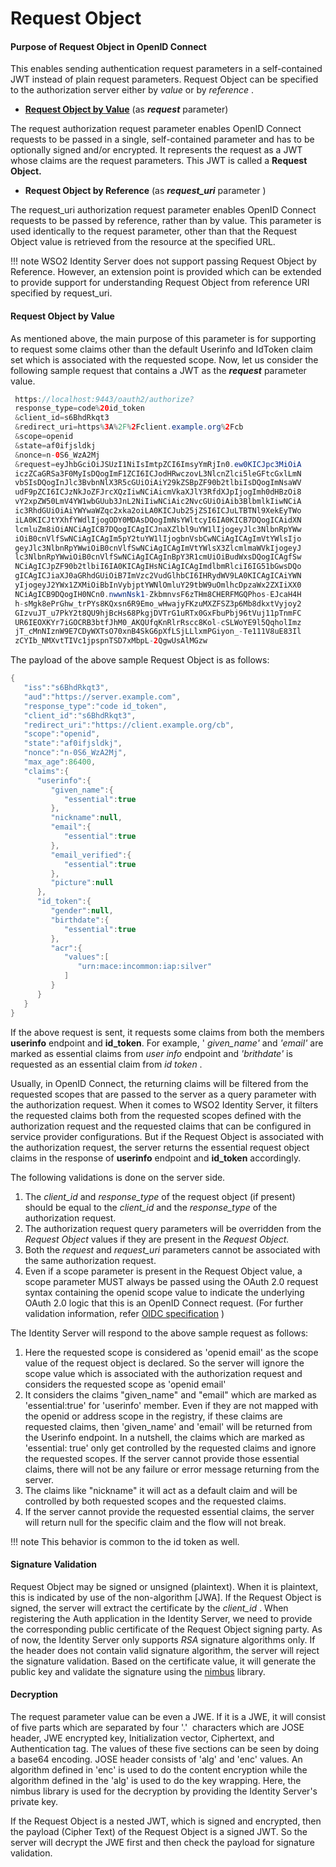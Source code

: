 # Request Object

#### Purpose of Request Object in OpenID Connect

This enables sending authentication request parameters in a
self-contained JWT instead of plain request parameters. Request Object
can be specified to the authorization server either by *value* or by
*reference* .

- [**Request Object by Value**](#request-object-by-value) (as ***request*** parameter)

 The request authorization request parameter enables OpenID Connect
 requests to be passed in a single, self-contained parameter and has
 to be optionally signed and/or encrypted. It represents the request
 as a JWT whose claims are the request parameters. This JWT is called
 a **Request Object.**

- **Request Object by Reference** (as ***request\_uri*** parameter )

 The request\_uri authorization request parameter enables OpenID
 Connect requests to be passed by reference, rather than by value.
 This parameter is used identically to the request parameter, other
 than that the Request Object value is retrieved from the resource at
 the specified URL.

!!! note
    WSO2 Identity Server does not support passing Request Object
    by Reference. However, an extension point is provided which can be
    extended to provide support for understanding Request Object from
    reference URI specified by request\_uri.
 

#### Request Object by Value

As mentioned above, the main purpose of this parameter is for supporting
to request some claims other than the default Userinfo and IdToken claim
set which is associated with the requested scope. Now, let us consider
the following sample request that contains a JWT as the ***request***
parameter value.

``` java
 https://localhost:9443/oauth2/authorize?
 response_type=code%20id_token
 &client_id=s6BhdRkqt3
 &redirect_uri=https%3A%2F%2Fclient.example.org%2Fcb
 &scope=openid
 &state=af0ifjsldkj
 &nonce=n-0S6_WzA2Mj
 &request=eyJhbGciOiJSUzI1NiIsImtpZCI6ImsyYmRjIn0.ew0KICJpc3MiOiA
 iczZCaGRSa3F0MyIsDQogImF1ZCI6ICJodHRwczovL3NlcnZlci5leGFtcGxlLmN
 vbSIsDQogInJlc3BvbnNlX3R5cGUiOiAiY29kZSBpZF90b2tlbiIsDQogImNsaWV
 udF9pZCI6ICJzNkJoZFJrcXQzIiwNCiAicmVkaXJlY3RfdXJpIjogImh0dHBzOi8
 vY2xpZW50LmV4YW1wbGUub3JnL2NiIiwNCiAic2NvcGUiOiAib3BlbmlkIiwNCiA
 ic3RhdGUiOiAiYWYwaWZqc2xka2oiLA0KICJub25jZSI6ICJuLTBTNl9XekEyTWo
 iLA0KICJtYXhfYWdlIjogODY0MDAsDQogImNsYWltcyI6IA0KICB7DQogICAidXN
 lcmluZm8iOiANCiAgICB7DQogICAgICJnaXZlbl9uYW1lIjogeyJlc3NlbnRpYWw
 iOiB0cnVlfSwNCiAgICAgIm5pY2tuYW1lIjogbnVsbCwNCiAgICAgImVtYWlsIjo
 geyJlc3NlbnRpYWwiOiB0cnVlfSwNCiAgICAgImVtYWlsX3ZlcmlmaWVkIjogeyJ
 lc3NlbnRpYWwiOiB0cnVlfSwNCiAgICAgInBpY3R1cmUiOiBudWxsDQogICAgfSw
 NCiAgICJpZF90b2tlbiI6IA0KICAgIHsNCiAgICAgImdlbmRlciI6IG51bGwsDQo
 gICAgICJiaXJ0aGRhdGUiOiB7ImVzc2VudGlhbCI6IHRydWV9LA0KICAgICAiYWN
 yIjogeyJ2YWx1ZXMiOiBbInVybjptYWNlOmluY29tbW9uOmlhcDpzaWx2ZXIiXX0
 NCiAgICB9DQogIH0NCn0.nwwnNsk1-ZkbmnvsF6zTHm8CHERFMGQPhos-EJcaH4H
 h-sMgk8ePrGhw_trPYs8KQxsn6R9Emo_wHwajyFKzuMXZFSZ3p6Mb8dkxtVyjoy2
 GIzvuJT_u7PkY2t8QU9hjBcHs68PkgjDVTrG1uRTx0GxFbuPbj96tVuj11pTnmFC
 UR6IEOXKYr7iGOCRB3btfJhM0_AKQUfqKnRlrRscc8Kol-cSLWoYE9l5QqholImz
 jT_cMnNIznW9E7CDyWXTsO70xnB4SkG6pXfLSjLLlxmPGiyon_-Te111V8uE83Il
 zCYIb_NMXvtTIVc1jpspnTSD7xMbpL-2QgwUsAlMGzw
```

The payload of the above sample Request Object is as follows:

``` java
{ 
   "iss":"s6BhdRkqt3",
   "aud":"https://server.example.com",
   "response_type":"code id_token",
   "client_id":"s6BhdRkqt3",
   "redirect_uri":"https://client.example.org/cb",
   "scope":"openid",
   "state":"af0ifjsldkj",
   "nonce":"n-0S6_WzA2Mj",
   "max_age":86400,
   "claims":{ 
      "userinfo":{ 
         "given_name":{ 
            "essential":true
         },
         "nickname":null,
         "email":{ 
            "essential":true
         },
         "email_verified":{ 
            "essential":true
         },
         "picture":null
      },
      "id_token":{ 
         "gender":null,
         "birthdate":{ 
            "essential":true
         },
         "acr":{ 
            "values":[ 
               "urn:mace:incommon:iap:silver"
            ]
         }
      }
   }
}
```

If the above request is sent, it requests some claims from both the
members **userinfo** endpoint and **id\_token**. For example, '
*given\_name'* and *'email'* are marked as essential claims from *user
info* endpoint and *'brithdate'* is requested as an essential claim from
*id token* .

Usually, in OpenID Connect, the returning claims will be filtered from
the requested scopes that are passed to the server as a query parameter
with the authorization request. When it comes to WSO2 Identity Server,
it filters the requested claims both from the requested scopes defined
with the authorization request and the requested claims that can be
configured in service provider configurations. But if the Request Object
is associated with the authorization request, the server returns the
essential request object claims in the response of **userinfo** endpoint
and **id\_token** accordingly.

 
The following validations is done on the server side.

1. The *client\_id* and *response\_type* of the request object (if
 present) should be equal to the *client\_id* and the
 *response\_type* of the authorization request.
2. The authorization request query parameters will be overridden from
 the *Request Object* values if they are present in the *Request
 Object.*
3. Both the *request* and *request\_uri* parameters cannot be
 associated with the same authorization request.
4. Even if a scope parameter is present in the Request Object value, a
 scope parameter MUST always be passed using the OAuth 2.0 request
 syntax containing the openid scope value to indicate the underlying
 OAuth 2.0 logic that this is an OpenID Connect request. (For further
 validation information, refer [OIDC
 specification](http://openid.net/specs/openid-connect-core-1_0.html#JWTRequests)
 ) 
 

The Identity Server will respond to the above sample request as follows:

1. Here the requested scope is considered as 'openid email' as the
 scope value of the request object is declared. So the server will
 ignore the scope value which is associated with the authorization
 request and considers the requested scope as 'openid email'
2. It considers the claims "given\_name" and "email" which are marked
 as 'essential:true' for 'userinfo' member. Even if they are not
 mapped with the openid or address scope in the registry, if these
 claims are requested claims, then 'given\_name' and 'email' will be
 returned from the Userinfo endpoint. In a nutshell, the claims which
 are marked as 'essential: true' only get controlled by the requested
 claims and ignore the requested scopes. If the server cannot provide
 those essential claims, there will not be any failure or error
 message returning from the server.
3. The claims like "nickname" it will act as a default claim and will
 be controlled by both requested scopes and the requested claims.
4. If the server cannot provide the requested essential claims, the
 server will return null for the specific claim and the flow will not
 break.

!!! note
    This behavior is common to the id token as well.

#### Signature Validation

Request Object may be signed or unsigned (plaintext). When it is
plaintext, this is indicated by use of the non-algorithm \[JWA\]. If the
Request Object is signed, the server will extract the certificate by the
*client\_id* . When registering the Auth application in the Identity
Server, we need to provide the corresponding public certificate of the
Request Object signing party. As of now, the Identity Server only
supports *RSA* signature algorithms only. If the header does not contain
valid signature algorithm, the server will reject the signature
validation. Based on the certificate value, it will generate the public
key and validate the signature using the
[nimbus](https://connect2id.com/products/nimbus-jose-jwt) library.

#### Decryption

The request parameter value can be even a JWE. If it is a JWE, it will
consist of five parts which are separated by four '.'  characters which
are JOSE header, JWE encrypted key, Initialization vector, Ciphertext,
and Authentication tag. The values of these five sections can be seen by
doing a base64 encoding. JOSE header consists of 'alg' and 'enc' values.
An algorithm defined in 'enc' is used to do the content encryption while
the algorithm defined in the 'alg' is used to do the key wrapping. Here,
the nimbus library is used for the decryption by providing the Identity
Server's private key. 
 
If the Request Object is a nested JWT, which is signed and encrypted,
then the payload (Cipher Text) of the Request Object is a signed JWT. So
the server will decrypt the JWE first and then check the payload for
signature validation.

 